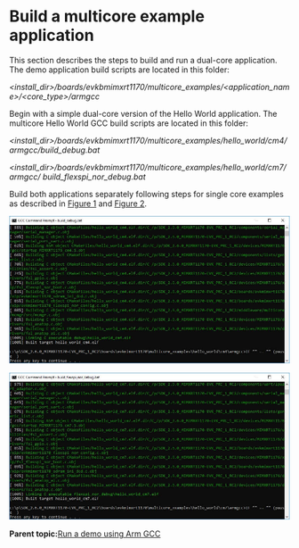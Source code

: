 # Build a multicore example application

This section describes the steps to build and run a dual-core application. The demo application build scripts are located in this folder:

*<install\_dir\>/boards/evkbmimxrt1170/multicore\_examples/<application\_name\>/<core\_type\>/armgcc*

Begin with a simple dual-core version of the Hello World application. The multicore Hello World GCC build scripts are located in this folder:

*<install\_dir\>/boards/evkbmimxrt1170/multicore\_examples/hello\_world/cm4/armgcc/build\_debug.bat*

*<install\_dir\>/boards/evkbmimxrt1170/multicore\_examples/hello\_world/cm7/armgcc/ build\_flexspi\_nor\_debug.bat*

Build both applications separately following steps for single core examples as described in [Figure 1](#FIG_HELLOWORLDCM4SUCCESS) and [Figure 2](#FIG_HELLOWORLDCM7SUCCESS).

![](../images/armgcc_hello_world_cm4_success.png "hello_world_cm4 example build successful")

![](../images/armgcc_hello_world_cm7_success.png "hello_world_cm7 example build successful")

**Parent topic:**[Run a demo using Arm GCC](../topics/run_a_demo_using_arm_gcc.md)

